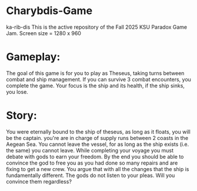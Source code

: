 # Charybdis-Game
ka-rib-dis
This is the active repository of the Fall 2025 KSU Paradox Game Jam.
Screen size = 1280 x 960
# Gameplay:
The goal of this game is for you to play as Theseus, taking turns between combat and ship management. If you can survive 3 combat encounters, you complete the game. Your focus is the ship and its health, if the ship sinks, you lose.
# Story:
You were eternally bound to the ship of theseus, as long as it floats, you will be the captain. you're are in charge of supply runs between 2 coasts in the Aegean Sea. You cannot leave the vessel, for as long as the ship exists (i.e. the same) you cannot leave. While completing your voyage you must debate with gods to earn your freedom. By the end you should be able to convince the god to free you as you had done so many repairs and are fixing to get a new crew. You argue that with all the changes that the ship is fundamentally different. The gods do not listen to your pleas. Will you convince them regardless?